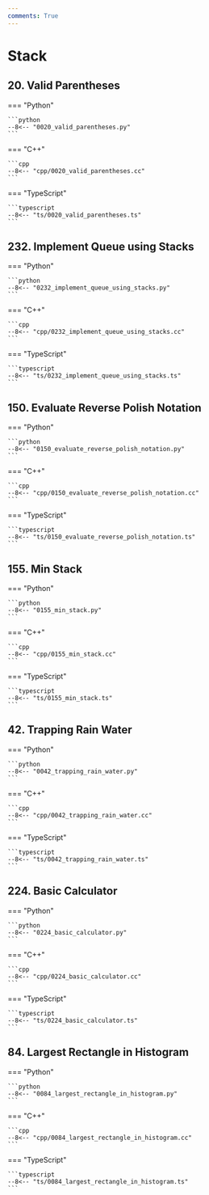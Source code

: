 ```yaml
---
comments: True
---
```


# Stack

## 20. Valid Parentheses

=== "Python"

    ```python
    --8<-- "0020_valid_parentheses.py"
    ```

=== "C++"

    ```cpp
    --8<-- "cpp/0020_valid_parentheses.cc"
    ```

=== "TypeScript"

    ```typescript
    --8<-- "ts/0020_valid_parentheses.ts"
    ```

## 232. Implement Queue using Stacks

=== "Python"

    ```python
    --8<-- "0232_implement_queue_using_stacks.py"
    ```

=== "C++"

    ```cpp
    --8<-- "cpp/0232_implement_queue_using_stacks.cc"
    ```

=== "TypeScript"

    ```typescript
    --8<-- "ts/0232_implement_queue_using_stacks.ts"
    ```

## 150. Evaluate Reverse Polish Notation

=== "Python"

    ```python
    --8<-- "0150_evaluate_reverse_polish_notation.py"
    ```

=== "C++"

    ```cpp
    --8<-- "cpp/0150_evaluate_reverse_polish_notation.cc"
    ```

=== "TypeScript"

    ```typescript
    --8<-- "ts/0150_evaluate_reverse_polish_notation.ts"
    ```

## 155. Min Stack

=== "Python"

    ```python
    --8<-- "0155_min_stack.py"
    ```

=== "C++"

    ```cpp
    --8<-- "cpp/0155_min_stack.cc"
    ```

=== "TypeScript"

    ```typescript
    --8<-- "ts/0155_min_stack.ts"
    ```

## 42. Trapping Rain Water

=== "Python"

    ```python
    --8<-- "0042_trapping_rain_water.py"
    ```

=== "C++"

    ```cpp
    --8<-- "cpp/0042_trapping_rain_water.cc"
    ```

=== "TypeScript"

    ```typescript
    --8<-- "ts/0042_trapping_rain_water.ts"
    ```

## 224. Basic Calculator

=== "Python"

    ```python
    --8<-- "0224_basic_calculator.py"
    ```

=== "C++"

    ```cpp
    --8<-- "cpp/0224_basic_calculator.cc"
    ```

=== "TypeScript"

    ```typescript
    --8<-- "ts/0224_basic_calculator.ts"
    ```

## 84. Largest Rectangle in Histogram

=== "Python"

    ```python
    --8<-- "0084_largest_rectangle_in_histogram.py"
    ```

=== "C++"

    ```cpp
    --8<-- "cpp/0084_largest_rectangle_in_histogram.cc"
    ```

=== "TypeScript"

    ```typescript
    --8<-- "ts/0084_largest_rectangle_in_histogram.ts"
    ```

